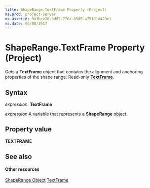 ```yaml
---
title: ShapeRange.TextFrame Property (Project)
ms.prod: project-server
ms.assetid: 9a3bce20-8d85-776a-0585-475101d429e1
ms.date: 06/08/2017
---
```



# ShapeRange.TextFrame Property (Project)
Gets a  **TextFrame** object that contains the alignment and anchoring properties of the shape range. Read-only **[TextFrame](http://msdn.microsoft.com/en-us/library/office/ff197860%28v=office.15%29)**.

## Syntax

 _expression_. **TextFrame**

 _expression_ A variable that represents a **ShapeRange** object.


## Property value

 **TEXTFRAME**


## See also


#### Other resources


[ShapeRange Object](Project.shaperange.md)
[TextFrame](http://msdn.microsoft.com/en-us/library/office/ff197860%28v=office.15%29)
